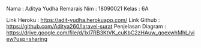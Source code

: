 Nama : Aditya Yudha Remarais
Nim : 18090021
Kelas : 6A

Link Heroku : https://adit-yudha.herokuapp.com/
Link Github : https://github.com/Aditya260/laravel-surat
Penjelasan Diagram : https://drive.google.com/file/d/1xl7RB3KtVK_cuKbC2zHAuw_goexwhMhL/view?usp=sharing
